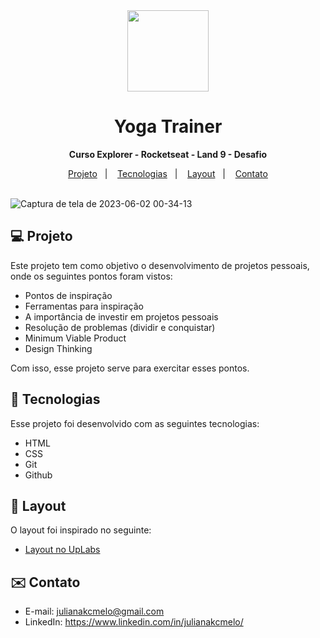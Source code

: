 <div align="center">

<img src="https://github.com/julianakcm1/LP-YogaTrainer/assets/54086293/7a7489bf-3166-4afe-9812-737d40e7634f" width=130 height=130>

# **Yoga Trainer**
<b>Curso Explorer - Rocketseat - Land 9 - Desafio</b> <br>

</div>

<p align="center">
  <a href="#-projeto">Projeto</a>&nbsp;&nbsp;&nbsp;|&nbsp;&nbsp;&nbsp;
  <a href="#-tecnologias">Tecnologias</a>&nbsp;&nbsp;&nbsp;|&nbsp;&nbsp;&nbsp;
  <a href="#-layout">Layout</a>&nbsp;&nbsp;&nbsp;|&nbsp;&nbsp;&nbsp;
  <a href="#-contato">Contato</a><br><br>
</p>

![Captura de tela de 2023-06-02 00-34-13](https://github.com/julianakcm1/LP-YogaTrainer/assets/54086293/7e9d85ab-3317-430c-b084-af8167831fb4)

<div id="-projeto">

## :computer: Projeto
  
Este projeto tem como objetivo o desenvolvimento de projetos pessoais, onde os seguintes pontos foram vistos:
  
- Pontos de inspiração
- Ferramentas para inspiração
- A importância de investir em projetos pessoais
- Resolução de problemas (dividir e conquistar)
- Minimum Viable Product
- Design Thinking

Com isso, esse projeto serve para exercitar esses pontos.

</div>

<div id="-tecnologias">
  
## :rocket: Tecnologias

Esse projeto foi desenvolvido com as seguintes tecnologias:

- HTML  
- CSS
- Git
- Github

</div>

<div id="-layout">

## :memo: Layout

O layout foi inspirado no seguinte:
  - [Layout no UpLabs](https://www.uplabs.com/posts/yoga-trainer-giving-training-the-people-for-good-health-in-the-yoga-studio)

</div>

<div id="-contato">

## :envelope: Contato

- E-mail: julianakcmelo@gmail.com
- LinkedIn: https://www.linkedin.com/in/julianakcmelo/

</div>
